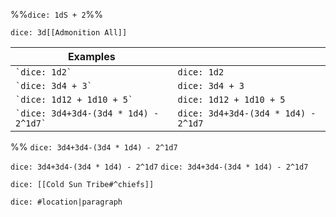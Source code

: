 %%`dice: 1dS + 2`%%

`dice: 3d[[Admonition All]]`


| Examples                                  |                                     |
| ----------------------------------------- | ----------------------------------- |
| `` `dice: 1d2` ``                         | `dice: 1d2`                         |
| `` `dice: 3d4 + 3` ``                     | `dice: 3d4 + 3`                     |
| `` `dice: 1d12 + 1d10 + 5` ``             | `dice: 1d12 + 1d10 + 5`             |
| `` `dice: 3d4+3d4-(3d4 * 1d4) - 2^1d7` `` | `dice: 3d4+3d4-(3d4 * 1d4) - 2^1d7` |


%%
`dice: 3d4+3d4-(3d4 * 1d4) - 2^1d7`

`dice: 3d4+3d4-(3d4 * 1d4) - 2^1d7`
`dice: 3d4+3d4-(3d4 * 1d4) - 2^1d7`

`dice: [[Cold Sun Tribe#^chiefs]]`

`dice: #location|paragraph`
